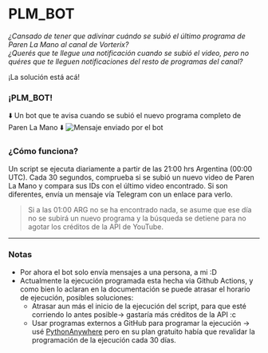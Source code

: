 # PLM_BOT
_¿Cansado de tener que adivinar cuándo se subió el último programa de Paren La Mano al canal de Vorterix?  
¿Querés que te llegue una notificación cuando se subió el video, pero no quéres que te lleguen notificaciones del resto de programas del canal?_

¡La solución está acá!

### ¡PLM_BOT!
⬇️ Un bot que te avisa cuando se subió el nuevo programa completo de Paren La Mano ⬇️
![Mensaje enviado por el bot](https://github.com/juanCarrique/PLM_BOT/assets/102698445/fe6824ca-c615-4406-835e-031c52dfb67c, "Mensaje de ejemplo enviado por el bot")


### ¿Cómo funciona?
Un script se ejecuta diariamente a partir de las 21:00 hrs Argentina (00:00 UTC). Cada 30 segundos, comprueba si se subió un nuevo video de Paren La Mano y compara sus IDs con el último video encontrado. Si son diferentes, envía un mensaje vía Telegram con un enlace para verlo. 
> Si a las 01:00 ARG no se ha encontrado nada, se asume que ese día no se subirá un nuevo programa y la búsqueda se detiene para no agotar los créditos de la API de YouTube.

---
### Notas
* Por ahora el bot solo envía mensajes a una persona, a mi :D
* Actualmente la ejecución programada esta hecha via Github Actions, y como bien lo aclaran en la documentación se puede atrasar el horario de ejecución, posibles soluciones:
  * Atrasar aun más el inicio de la ejecución del script, para que esté corriendo lo antes posible-> gastaría más créditos de la API :c
  * Usar programas externos a GitHub para programar la ejecución -> usé [PythonAnywhere](https://www.pythonanywhere.com "Página de PythonAnywhere") pero en su plan gratuito había que revalidar la programación de la ejecución cada 30 días.   
